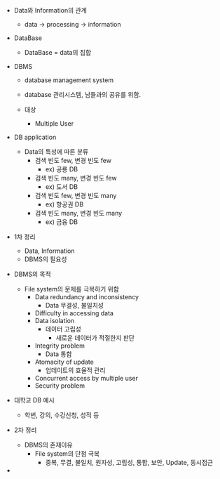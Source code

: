- Data와 Information의 관계
	- data -> processing -> information
- DataBase
	- DataBase = data의 집합
- DBMS 
	- database management system
	- database 관리시스템, 남들과의 공유를 위함.
	
	- 대상
		- Multiple User
- DB application
	- Data의 특성에 따른 분류
		- 검색 빈도 few, 변경 빈도 few
			- ex) 공룡 DB
		- 검색 빈도 many, 변경 빈도 few
			- ex) 도서 DB
		-  검색 빈도 few, 변경 빈도 many
			- ex) 항공권 DB
		-  검색 빈도 many, 변경 빈도 many
			- ex) 금융 DB
-  1차 정리
	- Data, Information
	- DBMS의 필요성

- DBMS의 목적
	- File system의 문제를 극복하기 위함
		- Data redundancy and inconsistency
			- Data 무결성, 불일치성
		- Difficulty in accessing data
		- Data isolation
			- 데이터 고립성
				- 새로운 데이터가 적절한지 판단
		- Integrity problem
			- Data 통합
		- Atomacity of update
			- 업데이트의 효율적 관리
		- Concurrent access by multiple user
		- Security problem	
-  대학교 DB 예시
	- 학번, 강의, 수강신청, 성적 등
-  2차 정리
	- DBMS의 존재이유
		- File system의 단점 극복
			- 중복, 무결, 불일치, 원자성, 고립성, 통합, 보안, Update, 동시접근

- 
	

